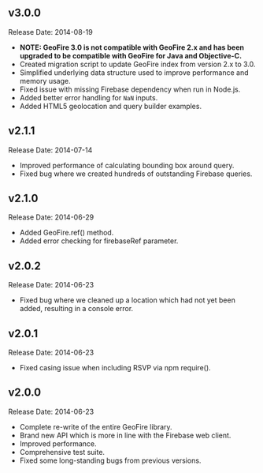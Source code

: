 v3.0.0
-------------
Release Date: 2014-08-19

  * __NOTE: GeoFire 3.0 is not compatible with GeoFire 2.x and has been upgraded to be compatible with GeoFire for Java and Objective-C.__
  * Created migration script to update GeoFire index from version 2.x to 3.0.
  * Simplified underlying data structure used to improve performance and memory usage.
  * Fixed issue with missing Firebase dependency when run in Node.js.
  * Added better error handling for `NaN` inputs.
  * Added HTML5 geolocation and query builder examples.

v2.1.1
-------------
Release Date: 2014-07-14

  * Improved performance of calculating bounding box around query.
  * Fixed bug where we created hundreds of outstanding Firebase queries.

v2.1.0
-------------
Release Date: 2014-06-29

  * Added GeoFire.ref() method.
  * Added error checking for firebaseRef parameter.

v2.0.2
-------------
Release Date: 2014-06-23

  * Fixed bug where we cleaned up a location which had not yet been added, resulting in a console error.

v2.0.1
-------------
Release Date: 2014-06-23

  * Fixed casing issue when including RSVP via npm require().

v2.0.0
-------------
Release Date: 2014-06-23

  * Complete re-write of the entire GeoFire library.
  * Brand new API which is more in line with the Firebase web client.
  * Improved performance.
  * Comprehensive test suite.
  * Fixed some long-standing bugs from previous versions.
